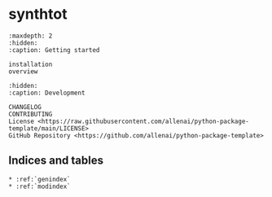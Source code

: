 # **synthtot**

```{toctree}
:maxdepth: 2
:hidden:
:caption: Getting started

installation
overview
```

```{toctree}
:hidden:
:caption: Development

CHANGELOG
CONTRIBUTING
License <https://raw.githubusercontent.com/allenai/python-package-template/main/LICENSE>
GitHub Repository <https://github.com/allenai/python-package-template>
```

## Indices and tables

```{eval-rst}
* :ref:`genindex`
* :ref:`modindex`
```
